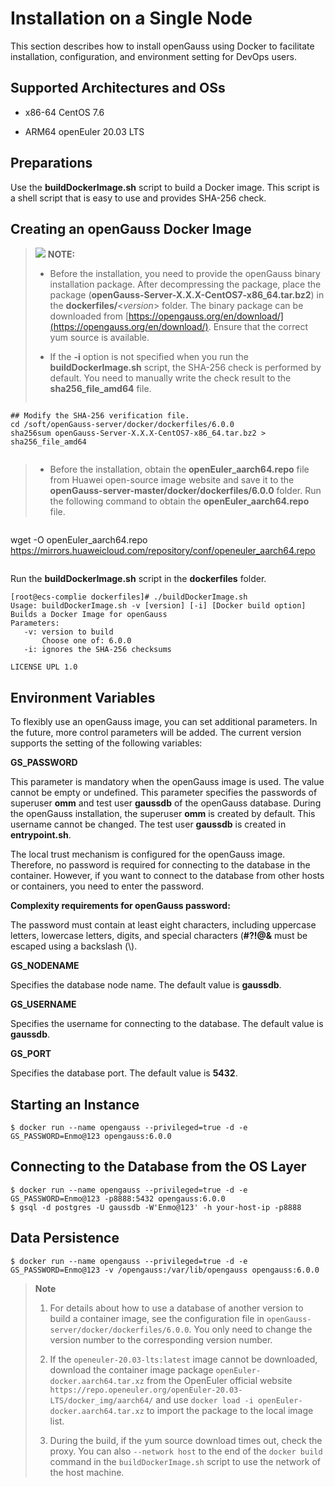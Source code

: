 # Installation on a Single Node<a name="EN-US_TOPIC_0289899741"></a>

This section describes how to install openGauss using Docker to facilitate installation, configuration, and environment setting for DevOps users.

## Supported Architectures and OSs<a name="en-us_topic_0283136491_section1017214481014"></a>

-   x86-64 CentOS 7.6

-   ARM64 openEuler 20.03 LTS

## Preparations<a name="en-us_topic_0283136491_section260555142417"></a>

Use the  **buildDockerImage.sh**  script to build a Docker image. This script is a shell script that is easy to use and provides SHA-256 check.

## Creating an openGauss Docker Image<a name="en-us_topic_0283136491_section159607494319"></a>

>![](public_sys-resources/icon-note.gif) **NOTE:** 
>
> -   Before the installation, you need to provide the openGauss binary installation package. After decompressing the package, place the package \(**openGauss-Server-X.X.X-CentOS7-x86_64.tar.bz2**\) in the  **dockerfiles/**<*version*\> folder. The binary package can be downloaded from  [https://opengauss.org/en/download/](https://opengauss.org/en/download/). Ensure that the correct yum source is available.
>
> -   If the  **-i**  option is not specified when you run the  **buildDockerImage.sh**  script, the SHA-256 check is performed by default. You need to manually write the check result to the  **sha256\_file\_amd64**  file.
>    ```
    ## Modify the SHA-256 verification file.
    cd /soft/openGauss-server/docker/dockerfiles/6.0.0
    sha256sum openGauss-Server-X.X.X-CentOS7-x86_64.tar.bz2 > sha256_file_amd64 
>   ```

> -   Before the installation, obtain the  **openEuler\_aarch64.repo**  file from Huawei open-source image website and save it to the  **openGauss-server-master/docker/dockerfiles/6.0.0**  folder. Run the following command to obtain the  **openEuler\_aarch64.repo**  file.

>    ```
   wget -O openEuler_aarch64.repo https://mirrors.huaweicloud.com/repository/conf/openeuler_aarch64.repo
>    ```

Run the  **buildDockerImage.sh**  script in the  **dockerfiles**  folder.

```
[root@ecs-complie dockerfiles]# ./buildDockerImage.sh
Usage: buildDockerImage.sh -v [version] [-i] [Docker build option]
Builds a Docker Image for openGauss
Parameters:
   -v: version to build
       Choose one of: 6.0.0
   -i: ignores the SHA-256 checksums

LICENSE UPL 1.0
```

## Environment Variables<a name="en-us_topic_0283136491_section14764166174816"></a>

To flexibly use an openGauss image, you can set additional parameters. In the future, more control parameters will be added. The current version supports the setting of the following variables:

**GS\_PASSWORD**

This parameter is mandatory when the openGauss image is used. The value cannot be empty or undefined. This parameter specifies the passwords of superuser  **omm**  and test user  **gaussdb**  of the openGauss database. During the openGauss installation, the superuser  **omm**  is created by default. This username cannot be changed. The test user  **gaussdb**  is created in  **entrypoint.sh**.

The local trust mechanism is configured for the openGauss image. Therefore, no password is required for connecting to the database in the container. However, if you want to connect to the database from other hosts or containers, you need to enter the password.

**Complexity requirements for openGauss password:**

The password must contain at least eight characters, including uppercase letters, lowercase letters, digits, and special characters \(**\#?!@$%^&\*-**\).  **!$&** must be escaped using a backslash \(\\\).

**GS\_NODENAME**

Specifies the database node name. The default value is  **gaussdb**.

**GS\_USERNAME**

Specifies the username for connecting to the database. The default value is  **gaussdb**.

**GS\_PORT**

Specifies the database port. The default value is  **5432**.

## Starting an Instance<a name="en-us_topic_0283136491_section148176206211"></a>

```
$ docker run --name opengauss --privileged=true -d -e GS_PASSWORD=Enmo@123 opengauss:6.0.0
```

## Connecting to the Database from the OS Layer<a name="en-us_topic_0283136491_section53753141964"></a>

```
$ docker run --name opengauss --privileged=true -d -e GS_PASSWORD=Enmo@123 -p8888:5432 opengauss:6.0.0
$ gsql -d postgres -U gaussdb -W'Enmo@123' -h your-host-ip -p8888
```

## Data Persistence<a name="en-us_topic_0283136491_section973016196416"></a>

```
$ docker run --name opengauss --privileged=true -d -e GS_PASSWORD=Enmo@123 -v /opengauss:/var/lib/opengauss opengauss:6.0.0
```

>**Note**
>
>1. For details about how to use a database of another version to build a container image, see the configuration file in `openGauss-server/docker/dockerfiles/6.0.0`. You only need to change the version number to the corresponding version number.
>
>2. If the `openeuler-20.03-lts:latest` image cannot be downloaded, download the container image package `openEuler-docker.aarch64.tar.xz` from the OpenEuler official website `https://repo.openeuler.org/openEuler-20.03-LTS/docker_img/aarch64/` and use `docker load -i openEuler-docker.aarch64.tar.xz` to import the package to the local image list.
>
>3. During the build, if the yum source download times out, check the proxy. You can also `--network host` to the end of the `docker build` command in the `buildDockerImage.sh` script to use the network of the host machine.
